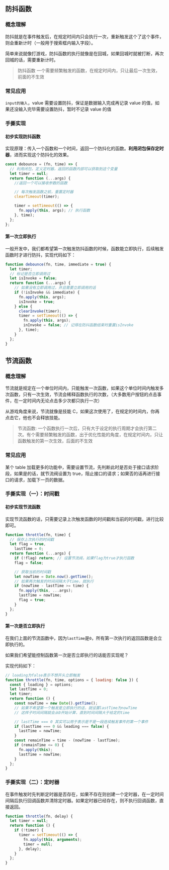 <!--
 * @Description:防抖
 * @author: kelly
 * @Date: 2023-05-19 22:00:43
 * @LastEditTime: 2024-03-12 09:46:00
-->

## 防抖函数

### 概念理解

防抖就是在事件触发后，在规定时间内只会执行一次，重新触发这个了这个事件，则会重新计时（一般用于搜索框内输入字段）。

简单来说就像打游戏，防抖函数的执行就像是在回城，如果回城时就被打断，再次回城的话，需要重新计时。

> 防抖函数 一个需要频繁触发的函数，在规定时间内，只让最后一次生效，前面的不生效

### 常见应用

`input的输入`，value 需要设置防抖，保证是数据输入完成再记录 value 的值，如果还没输入完毕需要设置防抖，暂时不记录 value 的值

### 手撕实现

#### 初步实现防抖函数

实现原理：传入一个函数和一个时间，返回一个防抖化的函数。**利用闭包保存定时器**，进而实现这个防抖化的效果。

```js
const debounce = (fn, time) => {
  // 利用闭包，定义定时器，返回的函数内部可以获取到这个变量
  let timer = null;
  return function (...args) {
    //返回一个可以接收参数的函数

    // 每次触发函数之前，重置定时器
    clearTimeout(timer);

    timer = setTimeout(() => {
      fn.apply(this, args); // 执行函数
    }, time);
  };
};
```

#### 第一次立即执行

一般开发中，我们都希望第一次触发防抖函数的时候，函数能立即执行，后续触发函数时才进行防抖，实现代码如下：

```js
function debounce(fn, time, immediate = true) {
  let timer;
  // 标记是否立即调用过
  let isInvoke = false;
  return function (...args) {
    // 如果没有立即调用过，并且需要立即调用的话
    if (!isInvoke && immediate) {
      fn.apply(this, args);
      isInvoke = true;
    } else {
      clearInvoke(timer);
      timer = setTimeout(() => {
        fn.apply(this, args);
        inInvoke = false; // 记得在防抖函数结束时重置isInvoke
      }, time);
    }
  };
}
```

## 节流函数

### 概念理解

节流就是规定在一个单位时间内，只能触发一次函数，如果这个单位时间内触发多次函数，只有一次生效，节流会稀释函数执行的次数，（大多数用户按钮的点击事件，在一定时间内无论点击多少次都只执行一次）

从游戏角度来说，节流就像是技能 C，如果这次使用了，在规定的时间内，你再点击它，他也不会释放技能。

> 节流函数: 一个函数执行一次后，只有大于设定的执行周期才会执行第二次。有个需要频繁触发的函数，出于优化性能的角度，在规定时间内，只让函数触发的第一次生效，后面的不生效

### 常见应用

某个 table 加载更多的功能中，需要设置节流，先判断此时是否处于接口请求阶段，如果是的话，就节流阀设置为 true，阻止接口的请求；如果否的话再进行接口的请求，加载下一页的数据。

### 手撕实现（一）：时间戳

#### 初步实现节流函数

实现节流函数的话，只需要记录上次触发函数的时间戳和当前的时间戳，进行比较即可。

```js
function throttle(fn, time) {
  // 保存上次执行的时间戳
  let flag = true,
    lastTime = 0;
  return function (...args) {
    if (!flag) return; // 设置节流阀，如果flag为true才执行函数
    flag = false;

    // 获取当前的时间戳
    let nowTime = Date.now().getTime();
    // 如果两次触发的时间间隔大于time，就执行
    if (nowTime - lastTime >= time) {
      fn.apply(this, ...args);
      lastTime = nowTime;
      flag = true;
    }
  };
}
```

#### 第一次是否立即执行

在我们上面的节流函数中，因为`lastTime`是`0`，所有第一次执行的返回函数是会立即执行的。

如果我们希望能控制函数第一次是否立即执行的话能否实现呢？

实现代码如下：

```js
// loading为false表示不想开头立即触发
function throttle(fn, time, options = { loading: false }) {
  const { loading } = options;
  let lastTime = 0;
  let timer;
  return function () {
    const nowTime = new Date().getTime();
    // 如果不希望第一个触发是立即执行的话，就设置lastTime为nowTime
    // 这样子时间间隔就会从0开始计算，直到时间间隔大于给定的time

    // lastTime === 0 其实可以用于表示是不是一段连续触发事件的第一个事件
    if (lastTime === 0 && leading === false) {
      lastTime = nowTime;
    }
    const remainTime = time - (nowTime - lastTime);
    if (remainTime <= 0) {
      fn.apply(this);
      lastTime = nowTime;
    }
  };
}
```

### 手撕实现（二）：定时器

在事件触发时先判断定时器是否存在，如果不存在则创建一个定时器，在一定时间间隔后执行回调函数并清除定时器。如果定时器已经存在，则不执行回调函数，直接返回。

```js
function throttle(fn, delay) {
  let timer = null;
  return function () {
    if (!timer) {
      timer = setTimeout(() => {
        fn.apply(this, arguments);
        timer = null;
      }, delay);
    }
  };
}
```
